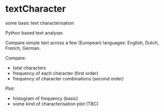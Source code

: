 # textCharacter
 some basic text characterisation

Python based text analyser.

Compare simple text across a few (European) languages: English, Dutch, French, German.

Compare:
* total characters
* frequency of each character (first order)
* frequency of character combinations (second order)

Plot:
* histogram of frequency (basic)
* some kind of characterisation plot (TBC)
